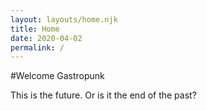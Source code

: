 ```yaml
---
layout: layouts/home.njk
title: Home
date: 2020-04-02
permalink: /
---
```

#Welcome Gastropunk

This is the future. Or is it the end of the past?